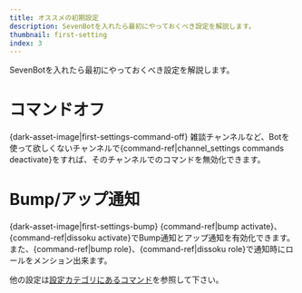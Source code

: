 ```yaml
---
title: オススメの初期設定
description: SevenBotを入れたら最初にやっておくべき設定を解説します。
thumbnail: first-setting
index: 3
---
```

SevenBotを入れたら最初にやっておくべき設定を解説します。

# コマンドオフ
{dark-asset-image|first-settings-command-off}
雑談チャンネルなど、Botを使って欲しくないチャンネルで{command-ref|channel_settings commands deactivate}をすれば、そのチャンネルでのコマンドを無効化できます。

# Bump/アップ通知
{dark-asset-image|first-settings-bump}
{command-ref|bump activate}、{command-ref|dissoku activate}でBump通知とアップ通知を有効化できます。  
また、{command-ref|bump role}、{command-ref|dissoku role}で通知時にロールをメンション出来ます。  



他の設定は[設定カテゴリにあるコマンド](/commands#category-settings)を参照して下さい。